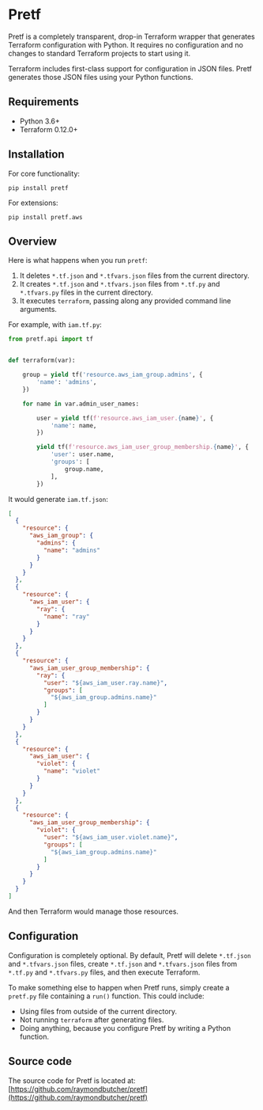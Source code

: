 # Pretf

Pretf is a completely transparent, drop-in Terraform wrapper that generates Terraform configuration with Python. It requires no configuration and no changes to standard Terraform projects to start using it.

Terraform includes first-class support for configuration in JSON files. Pretf generates those JSON files using your Python functions.

## Requirements

* Python 3.6+
* Terraform 0.12.0+

## Installation

For core functionality:

```shell
pip install pretf
```

For extensions:

```shell
pip install pretf.aws
```

## Overview

Here is what happens when you run `pretf`:

1. It deletes `*.tf.json` and `*.tfvars.json` files from the current directory.
1. It creates `*.tf.json` and `*.tfvars.json` files from `*.tf.py` and `*.tfvars.py` files in the current directory.
1. It executes `terraform`, passing along any provided command line arguments.

For example, with `iam.tf.py`:

```python
from pretf.api import tf


def terraform(var):

    group = yield tf('resource.aws_iam_group.admins', {
        'name': 'admins',
    })

    for name in var.admin_user_names:

        user = yield tf(f'resource.aws_iam_user.{name}', {
            'name': name,
        })

        yield tf(f'resource.aws_iam_user_group_membership.{name}', {
            'user': user.name,
            'groups': [
                group.name,
            ],
        })
```

It would generate `iam.tf.json`:

```json
[
  {
    "resource": {
      "aws_iam_group": {
        "admins": {
          "name": "admins"
        }
      }
    }
  },
  {
    "resource": {
      "aws_iam_user": {
        "ray": {
          "name": "ray"
        }
      }
    }
  },
  {
    "resource": {
      "aws_iam_user_group_membership": {
        "ray": {
          "user": "${aws_iam_user.ray.name}",
          "groups": [
            "${aws_iam_group.admins.name}"
          ]
        }
      }
    }
  },
  {
    "resource": {
      "aws_iam_user": {
        "violet": {
          "name": "violet"
        }
      }
    }
  },
  {
    "resource": {
      "aws_iam_user_group_membership": {
        "violet": {
          "user": "${aws_iam_user.violet.name}",
          "groups": [
            "${aws_iam_group.admins.name}"
          ]
        }
      }
    }
  }
]
```

And then Terraform would manage those resources.

## Configuration

Configuration is completely optional. By default, Pretf will delete `*.tf.json` and `*.tfvars.json` files, create `*.tf.json` and `*.tfvars.json` files from `*.tf.py` and `*.tfvars.py` files, and then execute Terraform.

To make something else to happen when Pretf runs, simply create a `pretf.py` file containing a `run()` function. This could include:

* Using files from outside of the current directory.
* Not running `terraform` after generating files.
* Doing anything, because you configure Pretf by writing a Python function.

## Source code

The source code for Pretf is located at: [https://github.com/raymondbutcher/pretf](https://github.com/raymondbutcher/pretf)
